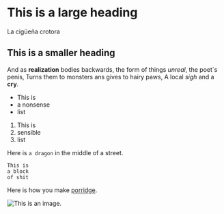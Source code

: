 # This is a large heading

La cigüeña crotora

## This is a smaller heading

And as **realization** bodies backwards,
the form of things *unreal*, the poet`s penis,
Turns them to monsters ans gives to hairy paws,
A local *sigh* and a **cry**.

- This is
- a nonsense
- list

1. This is
2. sensible
3. list

Here is `a dragon` in the middle of a street.

```
This is
a block
of shit
```

Here is how you make [porridge](http://wikipedia.org/).

![This is an image.](https://github.com/yihui/xaringan/releases/download/v0.0.2/karl-moustache.jpg)

